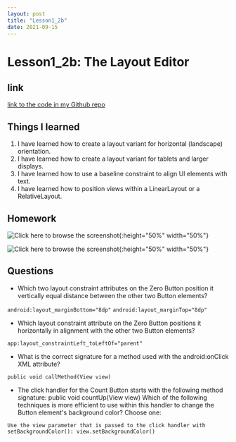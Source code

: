 ```yaml
---
layout: post
title: "Lesson1_2b"
date: 2021-09-15
---
```


# Lesson1_2b: The Layout Editor
## link
[link to the code in my Github repo](https://github.com/sharonzidi/cs5520_mobile_app_development)


## Things I learned
1. I have learned how to create a layout variant for horizontal (landscape) orientation.
2. I have learned how to create a layout variant for tablets and larger displays.
3. I have learned how to use a baseline constraint to align UI elements with text.
4. I have learned how to position views within a LinearLayout or a RelativeLayout.

## Homework

![Click here to browse the screenshot](/cs5520_mobile_app_development/assets/images/hellotoast0_land.png){:height="50%" width="50%"}

![Click here to browse the screenshot](/cs5520_mobile_app_development/assets/images/hellotoast_land_des.png){:height="50%" width="50%"}


## Questions

- Which two layout constraint attributes on the Zero Button position it vertically equal distance between the other two Button elements?

```android:layout_marginBottom="8dp"```
```android:layout_marginTop="8dp"```

- Which layout constraint attribute on the Zero Button positions it horizontally in alignment with the other two Button elements?

```app:layout_constraintLeft_toLeftOf="parent"```

- What is the correct signature for a method used with the android:onClick XML attribute?

```public void callMethod(View view)```

- The click handler for the Count Button starts with the following method signature:
public void countUp(View view)
Which of the following techniques is more efficient to use within this handler to change the Button element's background color? Choose one:

```Use the view parameter that is passed to the click handler with setBackgroundColor(): view.setBackgroundColor()```





